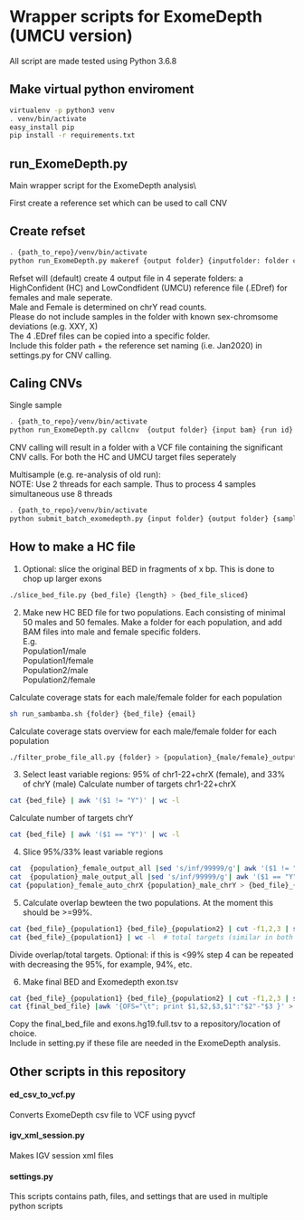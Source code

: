 # Wrapper scripts for ExomeDepth (UMCU version)

All script are made tested using Python 3.6.8
## Make virtual python enviroment
``` bash
virtualenv -p python3 venv
. venv/bin/activate
easy_install pip
pip install -r requirements.txt
```

## run_ExomeDepth.py
Main wrapper script for the ExomeDepth analysis\

First create a reference set which can be used to call CNV

## Create refset
``` bash
. {path_to_repo}/venv/bin/activate
python run_ExomeDepth.py makeref {output folder} {inputfolder: folder containing realigned.BAM files} {prefix: i.e. Jan2020}
```
Refset will (default) create 4 output file in 4 seperate folders: a HighConfident (HC) and LowCondfident (UMCU) reference file (.EDref) for females and male seperate. \
Male and Female is determined on chrY read counts.\
Please do not include samples in the folder with known sex-chromsome deviations (e.g. XXY, X)\
The 4 .EDref files can be copied into a specific folder.\
Include this folder path + the reference set naming (i.e. Jan2020) in settings.py for CNV calling.

## Caling CNVs
Single sample
``` bash
. {path_to_repo}/venv/bin/activate
python run_ExomeDepth.py callcnv  {output folder} {input bam} {run id} {sample id} {refset prefix: i.e. Jan2020)
```
CNV calling will result in a folder with a VCF file containing the significant CNV calls. For both the HC and UMCU target files seperately

Multisample (e.g. re-analysis of old run):\
NOTE: Use 2 threads for each sample. Thus to process 4 samples simultaneous use 8 threads

``` bash
. {path_to_repo}/venv/bin/activate
python submit_batch_exomedepth.py {input folder} {output folder} {samples(/threads)}
```




## How to make a HC file
1) Optional: slice the original BED in fragments of x bp. This is done to chop up larger exons
``` bash
./slice_bed_file.py {bed_file} {length} > {bed_file_sliced}
```

2) Make new HC BED file for two populations. Each consisting of minimal 50 males and 50 females.
Make a folder for each population, and add BAM files into male and female specific folders.\
E.g.\
Population1/male\
Population1/female\
Population2/male\
Population2/female



Calculate coverage stats for each male/female folder for each population
``` bash
sh run_sambamba.sh {folder} {bed_file} {email}
```
Calculate coverage stats overview for each male/female folder for each population
``` bash
./filter_probe_file_all.py {folder} > {population}_{male/female}_output_all
```

3) Select least variable regions: 95% of chr1-22+chrX (female), and 33% of chrY (male)
Calculate number of targets chr1-22+chrX
``` bash
cat {bed_file} | awk '($1 != "Y")' | wc -l
```
Calculate number of targets chrY
``` bash
cat {bed_file} | awk '($1 == "Y")' | wc -l
```

4) Slice  95%/33% least variable regions
``` bash
cat  {population}_female_output_all |sed 's/inf/99999/g'| awk '($1 != "Y")' | sort -nk6 | head -n {95% of chr1-22+chrX count} |sed 's/X/999999999/g' | sort -nk1 -nk2 |sed 's/999999999/X/g' | awk '{OFS="\t"; print $1,$2,$3,$4"_"$5"_"$6}' > {population}_female_auto_chrX
cat  {population}_male_output_all |sed 's/inf/99999/g'| awk '($1 == "Y")' | sort -nk6 | head -n {33% of chrY count} | sort -nk1 -nk2 |awk '{OFS="\t"; print $1,$2,$3,$4"_"$5"_"$6}'> {population}_male_chrY
cat {population}_female_auto_chrX {population}_male_chrY > {bed_file}_{population}
```

5) Calculate overlap bewteen the two populations. At the moment this should be >=99%.
``` bash
cat {bed_file}_{population1} {bed_file}_{population2} | cut -f1,2,3 | sort | uniq -c | awk '($1==2)' |wc -l  # Overlap
cat {bed_file}_{population1} | wc -l  # total targets (similar in both populations)
```
Divide overlap/total targets. 
Optional: if this is <99% step 4 can be repeated with decreasing the 95%, for example, 94%, etc. 


6) Make final BED and Exomedepth exon.tsv 
``` bash
cat {bed_file}_{population1} {bed_file}_{population2} | cut -f1,2,3 | sort | uniq -c | awk '($1==2)' |  sed 's/ \+/\t/g'  |cut -f 3,4,5 | sed 's/X/999999999/g'| sed 's/Y/9999999999/g' | sort -nk1 -nk2 |sed 's/9999999999/Y/g' | sed 's/999999999/X/g' > {final_bed_file}
cat {final_bed_file} |awk '{OFS="\t"; print $1,$2,$3,$1":"$2"-"$3 }' > exons.hg19.full.tsv
```

Copy the final_bed_file and exons.hg19.full.tsv to a repository/location of choice.\
Include in setting.py if these file are needed in the ExomeDepth analysis.



## Other scripts in this repository 
#### ed_csv_to_vcf.py
Converts ExomeDepth csv file to VCF using pyvcf

#### igv_xml_session.py
Makes IGV session xml files

#### settings.py
This scripts contains path, files, and settings that are used in multiple python scripts

